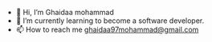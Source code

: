 - 👋 Hi, I’m Ghaidaa mohammad
- 🌱 I’m currently learning to become a software developer.
- 📫 How to reach me ghaidaa97mohammad@gmail.com

<!---
Ghaidaamoh/Ghaidaamoh is a ✨ special ✨ repository because its `README.md` (this file) appears on your GitHub profile.
You can click the Preview link to take a look at your changes.
--->
